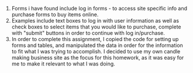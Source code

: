 1. Forms i have found include log in forms - to access site specific info and purchase forms to buy items online.
2.  Examples include text boxes to log in with user information as well as check boxes to select items that you would like to purchase, complete with "submit" buttons in order to continue with log in/purchase.
3. In order to complete this assignment, I copied the code for setting up forms and tables, and manipulated the data in order for the information to fit what I was trying to accomplish. I decided to use my own candle making business site as the focus for this homework, as it was easy for me to make it relevant to what I was doing. 
